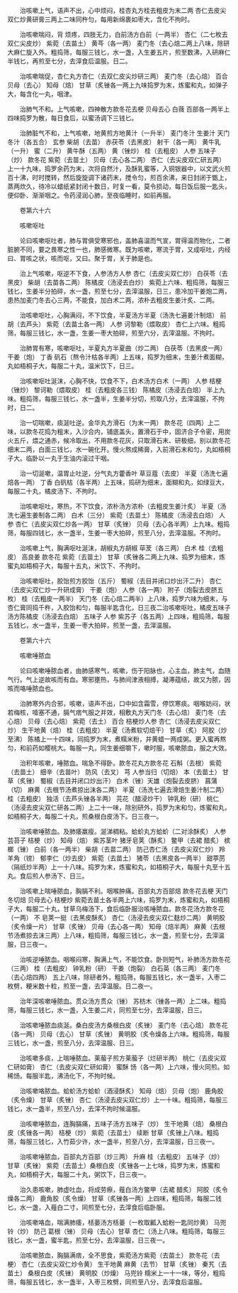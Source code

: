 <!-- { "loadSidebar": true } -->
　　治咳嗽上气，语声不出，心中烦闷，桂杏丸方桂去粗皮为末二两 杏仁去皮尖双仁炒黄研膏三两上二味同杵匀，每用新绵裹如枣大，含化不拘时。

　　治咳嗽喘闷，背 烦疼，四肢无力，白前汤方白前（一两半） 杏仁（二七枚去双仁尖皮炒） 紫菀（去苗土） 黄芩（各一两） 麦门冬（去心焙二两上八味，除研大麻仁旋入外。粗捣筛，每服三钱匕，水一盏，入生姜五片，煎至数沸，入研麻仁半钱匕，再煎至七分，去滓食后温服。日二。

　　治咳嗽喘促，杏仁丸方杏仁（去双仁皮尖炒研三两） 麦门冬（去心焙） 百合 贝母（去心） 知母（焙） 甘草（炙锉各一两上九味捣罗为末，炼蜜和丸，如弹子大，每含化一丸，咽津。

　　治肺气不和。上气咳嗽，四神散方款冬花去梗 贝母去心 白薇 百部各一两半上四味捣罗为散，每日食后，以蜜汤调下三钱匕。

　　治肺脏气不和，上气咳嗽，地黄煎方地黄汁（一升半） 麦门冬汁 生姜汁 天门冬汁（各五合） 玄参 柴胡（去苗） 赤茯苓（去黑皮） 射干（各一两） 黄牛乳（一升） 蜜（二升） 黄牛酥（五两） 黄（锉炒） 桂（去粗皮） 人参 五味子（炒） 款冬花 紫菀（去苗土） 贝母（去心各二两） 杏仁（去尖皮双仁研五两）上一十九味，捣罗余药为末，次将自然汁，及酥乳蜜等，入铜银器中，以文武火煎百十沸，时时搅转，然后旋旋调下诸药末，搅令匀，煎百余沸，来日封闭于甑上，蒸两炊久，待冷以蜡纸紧封闭十数日，时复一看，莫令损动，每日饭后服一匙头，便仰卧、渐渐咽之。令药浸润心肺，至夜临睡时，如前再服。

　　卷第六十六

　　咳嗽呕吐

　　论曰咳嗽呕吐者，肺与胃俱受寒邪也，盖肺喜温而气宣，胃得温而物化，二者脏腑不同，要之畏寒之性一也，肺感微寒。既为咳嗽，寒流于胃，又成呕吐，内经曰、胃咳之状，咳而呕，又曰。聚于胃，关于肺是也。

　　治上气咳嗽，呕逆不下食，人参汤方人参 杏仁（去皮尖双仁炒） 白茯苓（去黑皮） 柴胡（去苗各二两） 陈橘皮（汤浸去白炒） 紫菀上六味、粗捣筛，每服三钱匕，生姜半分拍碎，水一盏，煎至七分，去滓温服，日三，患冷加干姜炮二两，患热加麦门冬去心三两，不能食，加白术二两，浓朴去粗皮生姜汁炙、二两。

　　治咳嗽呕吐，心胸满闷，不下饮食，半夏汤方半夏（汤洗七遍姜汁制焙） 前胡（去芦头） 紫菀（去苗土各一两） 人参 诃黎勒（煨取皮） 杏仁上六味。粗捣筛，每服三钱匕，水一盏，生姜一枣大拍碎，煎至六分，去滓温服。不拘时。

　　治肺胃有寒，咳嗽呕吐，半夏丸方半夏曲（炒二两） 白茯苓（去黑皮一两） 干姜（炮） 丁香 矾石（熬令汁枯各半两）上五味，捣罗为细末，生姜汁煮面糊，丸如梧桐子大，每服二十丸，温米饮下，日三。

　　治咳嗽呕吐涎沫，心胸不快，饮食不下，白术汤方白术（一两） 人参 桔梗（锉炒） 黎诃勒（煨取皮） 桂（去粗皮各三钱） 陈橘皮（汤浸去白焙） 半上九味。粗捣筛，每服三钱匕，水一盏半，生姜半分切，煎取八分，去滓温服，不拘时，日二。

　　治一切喘嗽，痰涎吐逆。金华丸方滑石（为末一两） 款冬花（四两）上二味，以款冬花捣为粗末，入沙合内，铺底盖头，置滑石于中，固济合子令密，用炭火五斤，煨之通赤，候冷取出，不用款冬花灰，只取滑石末、研极细，别以款冬花细末二两，白面三钱匕，水一碗化开。慢火熬成稀膏，入前滑石末和匀，丸如梧桐子大。临卧以一丸于生油内滚过干咽。

　　治一切涎嗽，温胃止吐逆，分气丸方藿香叶 草豆蔻（去皮） 半夏（汤洗七遍焙各一两） 丁香 白矾枯（各半两）上五味，捣研为细末，面糊和丸，如绿豆大，每服二十丸，橘皮汤下、不拘时。

　　治咳嗽呕吐，寒热，不下饮食，浓朴汤方浓朴（去粗皮生姜汁炙） 半夏（汤洗七遍生姜制各二两） 白术（三分） 紫菀（去苗土） 陈橘皮（汤浸去白焙） 人参 杏仁（去皮尖双仁炒各一两） 甘草（炙锉） 贝母（去心各半两）上九味。粗捣筛，每服四钱匕，水一盏半，生姜一枣大拍碎，煎至八分，去滓温服。不拘时。

　　治咳嗽上气，胸满呕吐涎沫，胡椒丸方胡椒 荜茇（各三两） 白术 桂（去粗皮） 高良姜 款冬花 紫菀（去苗土） 甘草（炙锉各二两上九味、捣罗为细末，炼蜜丸如梧桐子大，每服十五丸，米饮下、不拘时。

　　治咳嗽呕吐，胶饴煎方胶饴（五斤） 蜀椒（去目并闭口炒出汗二升） 杏仁（去皮尖双仁炒一升研成膏） 干姜（炮） 人参（各一两） 附子（炮裂去皮脐五枚） 桂（去粗皮一两半） 天门冬（去心焙二两半）上八味，捣罗六味为细末，与杏仁膏同捣千杵，入胶饴和匀，每服半匙含化，日三夜二治咳嗽呕吐，橘皮五味子汤方陈橘皮（汤浸去白焙） 五味子 人参 紫苏子（各五两）上四味，粗捣筛，每服五钱匕，水一盏半，生姜一枣大拍碎，煎至一盏，去滓温服。

　　卷第六十六

　　咳嗽唾脓血

　　论曰咳嗽唾脓血者，由肺感寒气，咳嗽，伤于阳脉也，心主血，肺主气，血随气行。气上逆故咳而有血。寒邪壅热，与肺间津液相搏，凝滞蕴结，故又为脓，因咳而咯唾脓血也。

　　治肺寒外内合邪，咳嗽，语声不出，口中如含霜雪，停饮寒痰。咽喉妨闷，状若梅核，噎塞不通，膈气痞气服之并效，相敷丸方天门冬（去心焙） 麦门冬（去心焙） 贝母（去心焙） 紫菀（去土） 百合 桔梗炒人参 杏仁（汤浸去皮尖双仁炒） 生干地黄（焙） 桂（去粗皮） 半夏（汤煮软切焙干） 甘草（炙） 阿胶（炒至沸） 陈橘上一十四味，同捣罗为末，煮糯米粉，并黄蜡一两成粥。更入蜜再熬匀，和前药如樱桃大。每服一丸，同生姜细嚼下，嗽时服，咳嗽脓血，服之大效。

　　治积年咳嗽，唾脓血。喘急不得卧。款冬花丸方款冬花 石斛（去根） 紫菀（去苗土） 细辛（去苗叶） 防风（去叉） 芎 人参当归（切焙） 本（去苗土） 甘草（炙锉） 蜀椒（去目并闭口炒出汗） 白术（锉）天雄（炮裂去皮脐） 菖蒲（切） 麻黄（去根节汤煮掠出沫各二两） 半夏（汤洗七遍去滑焙生姜汁制二两） 桂（去粗皮） 独活（去芦头锉各半两） 芫花（醋浸炒干） 钟乳粉（研） 桃仁（汤浸去皮尖双仁研各二两）上二十一味，除别研外，捣罗为末和匀，炼蜜和丸，如梧桐子大，每服二十丸，煎桑根白皮汤下。日三夜一。

　　治咳嗽唾脓血。及肺痿羸瘦。涎涕稠粘。蛤蚧丸方蛤蚧（二对涂酥炙） 人参 芸苔子 桔梗（炒） 知母（焙） 紫苏茎叶 猪牙皂荚（酥炙） 鳖甲（去裙 醋炙） 槟榔（锉） 白前（各一两半） 柴胡（去苗二两） 防己杏仁汤（去皮尖双仁炒） 羚羊角（镑） 郁李仁（炒去皮） 紫菀（去苗土） 猪苓（去黑皮各一两半） 甜葶苈（隔纸炒半两）上一十八味。捣罗为末，炼蜜和丸，如梧桐子大，每服十丸至十五丸。食后煎人参汤下、日三。

　　治咳嗽上喘唾脓血，胸膈不利。咽喉肿痛。百部丸方百部焙 款冬花去梗 天门冬切焙 贝母去心 桔梗炒 紫菀去苗土各半两上六味，捣罗为末，炼蜜和丸，如梧桐子大，每服二十丸，甘草乌梅汤下，食后临卧服治咳唾脓血。款冬花汤方款冬花（一两） 不 皂荚一挺（去黑皮酥炙） 杏仁（汤浸去皮尖双仁麸炒二两） 黄明胶（炙令燥一片） 甘草（炙锉） 贝母（去心各一两） 知母（焙半两） 麻黄（去根节汤煮掠去沫三两）上八味，粗捣筛，每服三钱匕，水一盏，煎至七分，去滓温服，日三夜一。

　　治咳逆唾脓血。咽喉闷寒，胸满上气，不能饮食。卧则短气，补肺汤方款冬花（三两） 桂（去粗皮） 钟乳粉（研） 干姜（炮裂） 白石英（各三两） 麦门冬（去心焙四两） 五上八味，除研者外，粗捣筛，每服五钱匕，水一盏半，入枣二枚劈，粳米数十粒，煎至一盏，去滓温服。日二夜一。

　　治年深咳嗽唾脓血。贯众汤方贯众（锉） 苏枋木（锉各一两）上二味。粗捣筛，每服三钱匕，水一盏，入生姜二片，同煎至七分，去滓温服，日三。

　　治咳嗽唾脓血痰涎。桑白皮汤方桑根白皮（炙锉） 麦门冬（去心焙） 款冬花（各一两） 贝母（去心） 甘草（炙锉） 黄明胶（炙令燥各上六味。粗捣筛，每服三钱匕，水一盏，煎至八分，去滓温服、日三。

　　治咳嗽多痰，上喘唾脓血。莱菔子煎方莱菔子（烂研半两） 桃仁（去皮尖双仁研如膏） 杏仁（去皮尖双仁研如膏） 蜜酥 饧（各一两）上六味，慢火同煎。如稀饧。每服半匙，沸汤化下，不拘时候。

　　治咳嗽咯脓血。蛤蚧汤方蛤蚧（酒浸酥炙） 知母（焙） 贝母（炮） 鹿角胶（炙令燥） 甘草（炙锉） 杏仁（汤浸去皮尖双仁炒）上一十味。粗捣筛，每服三钱匕，水一盏半，煎至八分，去滓不拘时候温服。

　　治咳嗽唾脓血，连胸膈痛，五味子汤方五味子（炒） 生干地黄（焙） 桑根白皮（炙锉各一两） 桔梗（炒） 紫菀（去苗土） 续断 甘草（炙锉上八味。粗捣筛，每服三钱匕，入竹茹少许，水一盏半，煎至八分，去滓温服，日三夜一。

　　治咳嗽唾脓血，百部丸方百部（炒三两） 升麻 桂（去粗皮） 五味子（炒） 甘草（炙锉） 紫菀（去苗土）桑根白皮（炙锉各一上七味，捣罗为末，炼蜜和丸，如梧桐子大，每服二十丸，粥饮下，日三夜一。

　　治久患咳嗽，肺虚吐血，将成劳瘵，薤白汤方鳖甲（去裙 醋炙） 阿胶（炙令燥各二两） 鹿角胶（炙令燥） 甘草（炙锉各一两）上四味，粗捣筛，每服二钱匕，水一盏，入薤白二寸，同煎至七分，去滓食后临卧服。

　　治咳嗽咯血，喘满肺痿，栝蒌汤方栝蒌（一枚取瓤入蛤粉一匙同炒黄） 马兜铃（炒） 防己 葛根（锉） 贝母（去心）甘草 杏仁（汤上八味。粗捣筛，每服三钱匕，水一盏，蜜半匙，煎至七分，去滓温服，日三夜一。

　　治咳嗽脓血，胸膈满痞，全不思食，紫菀汤方紫菀（去苗土） 款冬花（去梗） 杏仁（去皮尖双仁炒令黄） 生干地黄 麻黄（去节） 甘草（炙锉） 秦艽（去苗土） 桑根白皮（炙锉） 黄明胶（炒燥） 马兜铃 糯米上一十一味，等分，粗捣筛，每服五钱匕，水一盏半，入枣三枚劈，同煎至八分，去滓食后温服。

